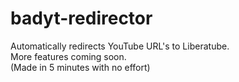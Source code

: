 # badyt-redirector
Automatically redirects YouTube URL's to Liberatube.<br>
More features coming soon.<br>
(Made in 5 minutes with no effort)
